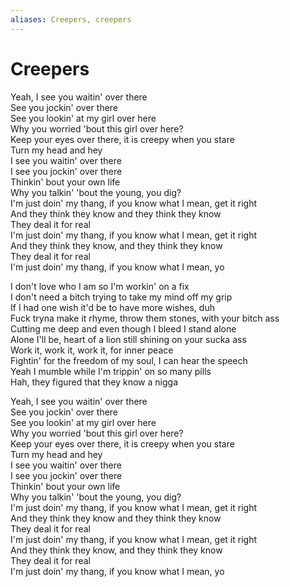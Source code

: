 ```yaml
---
aliases: Creepers, creepers
---
```


# Creepers

Yeah, I see you waitin' over there  
See you jockin' over there  
See you lookin' at my girl over here  
Why you worried 'bout this girl over here?  
Keep your eyes over there, it is creepy when you stare  
Turn my head and hey  
I see you waitin' over there  
I see you jockin' over there  
Thinkin' bout your own life  
Why you talkin' 'bout the young, you dig?  
I'm just doin' my thang, if you know what I mean, get it right  
And they think they know and they think they know  
They deal it for real  
I'm just doin' my thang, if you know what I mean, get it right  
And they think they know, and they think they know  
They deal it for real  
I'm just doin' my thang, if you know what I mean, yo  

I don't love who I am so I'm workin' on a fix  
I don't need a bitch trying to take my mind off my grip  
If I had one wish it'd be to have more wishes, duh  
Fuck tryna make it rhyme, throw them stones, with your bitch ass  
Cutting me deep and even though I bleed I stand alone  
Alone I'll be, heart of a lion still shining on your sucka ass  
Work it, work it, work it, for inner peace  
Fightin' for the freedom of my soul, I can hear the speech  
Yeah I mumble while I'm trippin' on so many pills  
Hah, they figured that they know a nigga  

Yeah, I see you waitin' over there  
See you jockin' over there  
See you lookin' at my girl over here  
Why you worried 'bout this girl over here?  
Keep your eyes over there, it is creepy when you stare  
Turn my head and hey  
I see you waitin' over there  
I see you jockin' over there  
Thinkin' bout your own life  
Why you talkin' 'bout the young, you dig?  
I'm just doin' my thang, if you know what I mean, get it right  
And they think they know and they think they know  
They deal it for real  
I'm just doin' my thang, if you know what I mean, get it right  
And they think they know, and they think they know  
They deal it for real  
I'm just doin' my thang, if you know what I mean, yo
